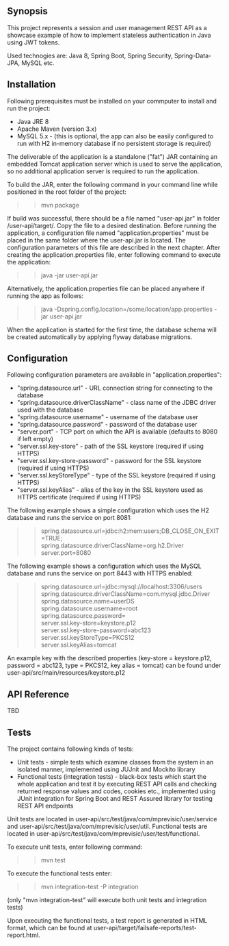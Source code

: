 ## Synopsis

This project represents a session and user management REST API as a showcase example of how to implement stateless authentication in Java using JWT tokens.

Used technogies are: Java 8, Spring Boot, Spring Security, Spring-Data-JPA, MySQL etc.

## Installation

Following prerequisites must be installed on your commputer to install and run the project:
- Java JRE 8
- Apache Maven (version 3.x)
- MySQL 5.x - (this is optional, the app can also be easily configured to run with H2 in-memory database if no persistent storage is required)

The deliverable of the application is a standalone ("fat") JAR containing an embedded Tomcat application server which is used to serve the application, so no additional application server is required to run the application.

To build the JAR, enter the following command in your command line while positioned in the root folder of the project:

>> mvn package

If build was successful, there should be a file named "user-api.jar" in folder /user-api/target/. Copy the file to a desired destination.
Before running the application, a configuration file named "application.properties" must be placed in the same folder where the user-api.jar is located. The configuration parameters of this file are described in the next chapter. After creating the application.properties file, enter following command to execute the application:

>> java -jar user-api.jar 

Alternatively, the application.properties file can be placed anywhere if running the app as follows:

>> java -Dspring.config.location=/some/location/app.properties -jar user-api.jar 

When the application is started for the first time, the database schema will be created automatically by applying flyway database migrations.

## Configuration

Following configuration parameters are available in "application.properties": 

- "spring.datasource.url" - URL connection string for connecting to the database
- "spring.datasource.driverClassName" - class name of the JDBC driver used with the database
- "spring.datasource.username" - username of the database user
- "spring.datasource.password" - password of the database user
- "server.port" - TCP port on which the API is available (defaults to 8080 if left empty)
- "server.ssl.key-store" - path of the SSL keystore (required if using HTTPS)
- "server.ssl.key-store-password" - password for the SSL keystore (required if using HTTPS)
- "server.ssl.keyStoreType" - type of the SSL keystore (required if using HTTPS)
- "server.ssl.keyAlias" - alias of the key in the SSL keystore used as HTTPS certificate (required if using HTTPS)

The following example shows a simple configuration which uses the H2 database and runs the service on port 8081:

>> spring.datasource.url=jdbc:h2:mem:users;DB_CLOSE_ON_EXIT=TRUE;</br>
>> spring.datasource.driverClassName=org.h2.Driver</br>
>> server.port=8080</br>

The following example shows a configuration which uses the MySQL database and runs the service on port 8443 with HTTPS enabled:

>> spring.datasource.url=jdbc:mysql://localhost:3306/users</br>
>> spring.datasource.driverClassName=com.mysql.jdbc.Driver</br> 
>> spring.datasource.name=userDS</br>
>> spring.datasource.username=root</br>
>> spring.datasource.password=</br>
>> server.ssl.key-store=keystore.p12</br> 
>> server.ssl.key-store-password=abc123</br>
>> server.ssl.keyStoreType=PKCS12</br>
>> server.ssl.keyAlias=tomcat</br>

An example key with the described properties (key-store = keystore.p12, password = abc123, type = PKCS12, key alias = tomcat) can be found under user-api/src/main/resources/keystore.p12

## API Reference

TBD

## Tests

The project contains following kinds of tests:
- Unit tests - simple tests which examine classes from the system in an isolated manner, implemented using JUJnit and Mockito library
- Functional tests (integration tests) - black-box tests which start the whole application and test it by executing REST API calls and checking returned response values and codes, cookies etc., implemented using JUnit integration for Spring Boot and REST Assured library for testing REST API endpoints

Unit tests are located in user-api/src/test/java/com/mprevisic/user/service and user-api/src/test/java/com/mprevisic/user/util. Functional tests are located in user-api/src/test/java/com/mprevisic/user/test/functional.

To execute unit tests, enter following command:

>> mvn test

To execute the functional tests enter:

>> mvn integration-test -P integration

(only "mvn integration-test" will execute both unit tests and integration tests)

Upon executing the functional tests, a test report is generated in HTML format, which can be found at user-api/target/failsafe-reports/test-report.html.

